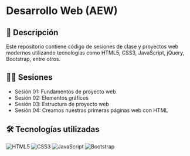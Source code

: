 # Desarrollo Web (AEW)

## 🚀 Descripción
Este repositorio contiene código de sesiones de clase y proyectos web modernos utilizando tecnologías como HTML5, CSS3, JavaScript, jQuery, Bootstrap, entre otros.

## 👨‍💻 Sesiones  

- Sesión 01: Fundamentos de proyecto web
- Sesión 02: Elementos gráficos  
- Sesión 03: Estructura de proyecto web  
- Sesión 04: Creamos nuestras primeras páginas web con HTML

## 🛠️ Tecnologías utilizadas

![HTML5](https://img.shields.io/badge/HTML5-E34F26?style=for-the-badge&logo=html5&logoColor=white)
![CSS3](https://img.shields.io/badge/CSS3-1572B6?style=for-the-badge&logo=css3&logoColor=white)
![JavaScript](https://img.shields.io/badge/JavaScript-F7DF1E?style=for-the-badge&logo=javascript&logoColor=black)
![Bootstrap](https://img.shields.io/badge/Bootstrap-7952B3?style=for-the-badge&logo=bootstrap&logoColor=white)
